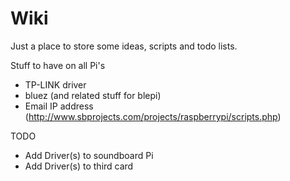 Wiki
====

Just a place to store some ideas, scripts and todo lists.


Stuff to have on all Pi's

* TP-LINK driver
* bluez (and related stuff for blepi)
* Email IP address (http://www.sbprojects.com/projects/raspberrypi/scripts.php)

TODO
* Add Driver(s) to soundboard Pi
* Add Driver(s) to third card
